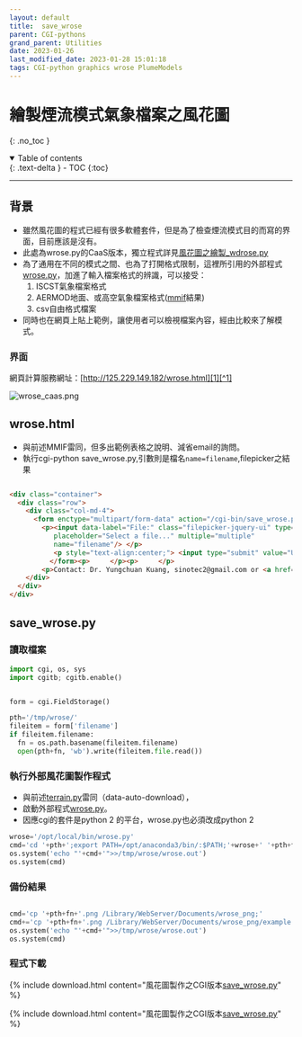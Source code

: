 ```yaml
---
layout: default
title:  save_wrose
parent: CGI-pythons
grand_parent: Utilities
date: 2023-01-26
last_modified_date: 2023-01-28 15:01:18
tags: CGI-python graphics wrose PlumeModels
---
```

# 繪製煙流模式氣象檔案之風花圖
{: .no_toc }

<details open markdown="block">
  <summary>
    Table of contents
  </summary>
  {: .text-delta }
- TOC
{:toc}
</details>

---

## 背景

- 雖然風花圖的程式已經有很多軟體套件，但是為了檢查煙流模式目的而寫的界面，目前應該是沒有。
- 此處為wrose.py的CaaS版本，獨立程式詳見[風花圖之繪製_wdrose.py](../../PlumeModels/ME_pathways/wrose.md)
- 為了通用在不同的模式之間、也為了打開格式限制，這裡所引用的外部程式[wrose.py](https://github.com/sinotec2/Focus-on-Air-Quality/blob/main/utilities/Graphics/matplotlib/wrose.py)，加進了輸入檔案格式的辨識，可以接受：
  1. ISCST氣象檔案格式
  2. AERMOD地面、或高空氣象檔案格式([mmif](../../PlumeModels/ME_pathways/mmif.md)結果)
  3. csv自由格式檔案
- 同時也在網頁上貼上範例，讓使用者可以檢視檔案內容，經由比較來了解模式。

### 界面

網頁計算服務網址：[http://125.229.149.182/wrose.html][1][^1]

![wrose_caas.png](https://drive.google.com/uc?id=1x2KtpcwwV8zzomMuRiiKMecMLy4_4TYt)

## wrose.html

- 與前述MMIF雷同，但多出範例表格之說明、減省email的詢問。
- 執行cgi-python save_wrose.py,引數則是檔名`name=filename`,filepicker之結果

```html

<div class="container">
  <div class="row">
    <div class="col-md-4">
      <form enctype="multipart/form-data" action="/cgi-bin/save_wrose.py" method="post">
        <p><input data-label="File:" class="filepicker-jquery-ui" type="file" 
		   placeholder="Select a file..." multiple="multiple"
		   name="filename"/> </p> 
		   <p style="text-align:center;"> <input type="submit" value="Upload and Run wrose remotely" /></p>
		  </form><p>	 </p><p>	 </p>
		<p>Contact: Dr. Yungchuan Kuang, sinotec2@gmail.com or <a href="https://www.evernote.com/shard/s125/sh/12eaea92-0fcc-4f54-9782-cb16f5a91be8/4653be8827311800fd1e237da43af3df">Dr. Kuang's Evernotes</a></p> 
    </div>
  </div>
</div>
```

## save_wrose.py

### 讀取檔案

```python
import cgi, os, sys
import cgitb; cgitb.enable()


form = cgi.FieldStorage()

pth='/tmp/wrose/'
fileitem = form['filename']
if fileitem.filename:
  fn = os.path.basename(fileitem.filename)
  open(pth+fn, 'wb').write(fileitem.file.read())
```

### 執行外部風花圖製作程式

- 與前述[terrain.py](aermap_caas.md)雷同（data-auto-download），
- 啟動外部程式[wrose.py](../../PlumeModels/ME_pathways/wrose.md)。
- 因應cgi的套件是python 2 的平台，wrose.py也必須改成python 2

```python
wrose='/opt/local/bin/wrose.py'  
cmd='cd '+pth+';export PATH=/opt/anaconda3/bin/:$PATH;'+wrose+' '+pth+fn+' >>/tmp/wrose/wrose.out'
os.system('echo "'+cmd+'">>/tmp/wrose/wrose.out') 
os.system(cmd)
```

### 備份結果

```python

cmd='cp '+pth+fn+'.png /Library/WebServer/Documents/wrose_png;'
cmd+='cp '+pth+fn+'.png /Library/WebServer/Documents/wrose_png/example.png'
os.system('echo "'+cmd+'">>/tmp/wrose/wrose.out') 
os.system(cmd)
```

### 程式下載

{% include download.html content="風花圖製作之CGI版本[save_wrose.py](https://github.com/sinotec2/Focus-on-Air-Quality/blob/main/utilities/CGI-pythons/save_wrose.py)" %}

{% include download.html content="風花圖製作之CGI版本[save_wrose.py](https://github.com/sinotec2/Focus-on-Air-Quality/blob/main/utilities/CGI-pythons/save_wrose.py)" %}


[^1]: 繪製煙流模式氣象檔案之風花圖。上傳準備好的氣象檔案，遠端執行wrose程式結束後，系統會自動下載結果給您(恕僅保留24小時)。[http://125.229.149.182/wrose.html][1][^2]
[^2]: 125.229.149.182為Hinet給定，如遇機房更新或系統因素，將不會保留。使用者敬請見諒，逕洽作者：sinotec2@gmail.com.

[1]: http://125.229.149.182/wrose.html "繪製煙流模式氣象檔案之風花圖。上傳準備好的氣象檔案，遠端執行wrose程式結束後，系統會自動下載結果給您(恕僅保留24小時)。"